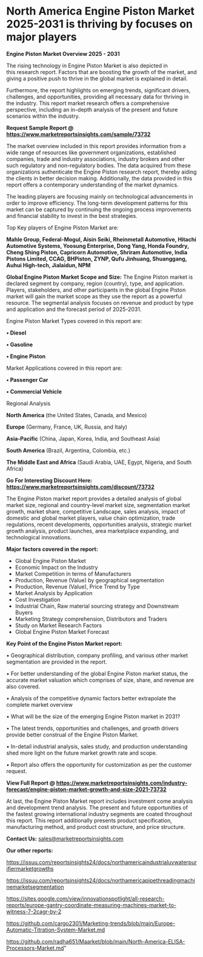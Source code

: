 # North America Engine Piston Market 2025-2031 is thriving by focuses on major players

<Strong> Engine Piston Market Overview 2025 - 2031</strong>

The rising technology in Engine Piston Market is also depicted in this research report. Factors that are boosting the growth of the market, and giving a positive push to thrive in the global market is explained in detail.

Furthermore, the report highlights on emerging trends, significant drivers, challenges, and opportunities, providing all necessary data for thriving in the industry. This report market research offers a comprehensive perspective, including an in-depth analysis of the present and future scenarios within the industry.

<strong>Request Sample Report @ <a href=https://www.marketreportsinsights.com/sample/73732>https://www.marketreportsinsights.com/sample/73732</a></strong>

The market overview included in this report provides information from a wide range of resources like government organizations, established companies, trade and industry associations, industry brokers and other such regulatory and non-regulatory bodies. The data acquired from these organizations authenticate the Engine Piston research report, thereby aiding the clients in better decision making. Additionally, the data provided in this report offers a contemporary understanding of the market dynamics.

The leading players are focusing mainly on technological advancements in order to improve efficiency. The long-term development patterns for this market can be captured by continuing the ongoing process improvements and financial stability to invest in the best strategies.

Top Key players of Engine Piston Market are:

<strong>Mahle Group, Federal-Mogul, Aisin Seiki, Rheinmetall Automotive, Hitachi Automotive Systems, Yoosung Enterprise, Dong Yang, Honda Foundry, Cheng Shing Piston, Capricorn Automotive, Shriram Automotive, India Pistons Limited, CCAG, BHPiston, ZYNP, Qufu Jinhuang, Shuanggang, Auhui High-tech, Jialaidun, NPM</strong>

<strong><b>Global Engine Piston Market Scope and Size:</b></strong>
The Engine Piston market is declared segment by company, region (country), type, and application. Players, stakeholders, and other participants in the global Engine Piston market will gain the market scope as they use the report as a powerful resource. The segmental analysis focuses on revenue and product by type and application and the forecast period of 2025-2031.

Engine Piston Market Types covered in this report are:

<strong>• Diesel

• Gasoline

• Engine Piston</strong>

Market Applications covered in this report are:

<strong>• Passenger Car

• Commercial Vehicle</strong> 

Regional Analysis

<strong>North America</strong> (the United States, Canada, and Mexico)

<strong>Europe</strong> (Germany, France, UK, Russia, and Italy)

<strong>Asia-Pacific</strong> (China, Japan, Korea, India, and Southeast Asia)

<strong>South America</strong> (Brazil, Argentina, Colombia, etc.)

<strong>The Middle East and Africa</strong> (Saudi Arabia, UAE, Egypt, Nigeria, and South Africa)

<strong>Go For Interesting Discount Here: <a href=https://www.marketreportsinsights.com/discount/73732>https://www.marketreportsinsights.com/discount/73732</a></strong>

The Engine Piston market report provides a detailed analysis of global market size, regional and country-level market size, segmentation market growth, market share, competitive Landscape, sales analysis, impact of domestic and global market players, value chain optimization, trade regulations, recent developments, opportunities analysis, strategic market growth analysis, product launches, area marketplace expanding, and technological innovations.

<strong><b>Major factors covered in the report:</b></strong>
<ul>
  <li>Global Engine Piston Market </li>
  <li>Economic Impact on the Industry</li>
  <li>Market Competition in terms of Manufacturers</li>
  <li>Production, Revenue (Value) by geographical segmentation</li>
  <li>Production, Revenue (Value), Price Trend by Type</li>
  <li>Market Analysis by Application</li>
  <li>Cost Investigation</li>
  <li>Industrial Chain, Raw material sourcing strategy and Downstream Buyers</li>
  <li>Marketing Strategy comprehension, Distributors and Traders</li>
  <li>Study on Market Research Factors</li>
  <li>Global Engine Piston Market Forecast</li>
</ul>

<strong><b>Key Point of the Engine Piston Market report:</b></strong>

• Geographical distribution, company profiling, and various other market segmentation are provided in the report.

• For better understanding of the global Engine Piston market status, the accurate market valuation which comprises of size, share, and revenue are also covered.

• Analysis of the competitive dynamic factors better extrapolate the complete market overview

• What will be the size of the emerging Engine Piston market in 2031?

• The latest trends, opportunities and challenges, and growth drivers provide better construal of the Engine Piston Market.

• In-detail industrial analysis, sales study, and production understanding shed more light on the future market growth rate and scope.

• Report also offers the opportunity for customization as per the customer request.

<strong><b>View Full Report @ <a href=https://www.marketreportsinsights.com/industry-forecast/engine-piston-market-growth-and-size-2021-73732>https://www.marketreportsinsights.com/industry-forecast/engine-piston-market-growth-and-size-2021-73732</a></b></strong>


At last, the Engine Piston Market report includes investment come analysis and development trend analysis. The present and future opportunities of the fastest growing international industry segments are coated throughout this report. This report additionally presents product specification, manufacturing method, and product cost structure, and price structure.

<strong>Contact Us:</strong>
sales@marketreportsinsights.com

<strong>Our other reports:</strong>

<a href=https://issuu.com/reportsinsights24/docs/northamericaindustrialuvwaterpurifiermarketgrowths>https://issuu.com/reportsinsights24/docs/northamericaindustrialuvwaterpurifiermarketgrowths</a>

<a href=https://issuu.com/reportsinsights24/docs/northamericapipethreadingmachinemarketsegmentation>https://issuu.com/reportsinsights24/docs/northamericapipethreadingmachinemarketsegmentation</a>

<a href=https://sites.google.com/view/innovationspotlight/all-research-reports/europe-gantry-coordinate-measuring-machines-market-to-witness-7-2cagr-by-2>https://sites.google.com/view/innovationspotlight/all-research-reports/europe-gantry-coordinate-measuring-machines-market-to-witness-7-2cagr-by-2</a>

<a href=https://github.com/cargo2301/Marketing-trends/blob/main/Europe-Automatic-Titration-System-Market.md>https://github.com/cargo2301/Marketing-trends/blob/main/Europe-Automatic-Titration-System-Market.md</a>

<a href=https://github.com/radha651/Maarket/blob/main/North-America-ELISA-Processors-Market.md>https://github.com/radha651/Maarket/blob/main/North-America-ELISA-Processors-Market.md</a>"

